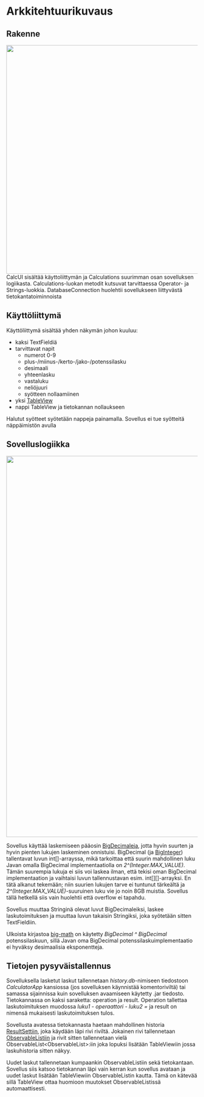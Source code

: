 # Arkkitehtuurikuvaus

## Rakenne
<img src="https://user-images.githubusercontent.com/51514701/80289958-db9c3a80-874a-11ea-8301-bf8ad6dc8d4c.PNG" width="600">
CalcUI sisältää käyttoliittymän ja Calculations suurimman osan sovelluksen logiikasta. Calculations-luokan metodit kutsuvat tarvittaessa Operator- ja Strings-luokkia. DatabaseConnection huolehtii sovellukseen liittyvästä tietokantatoiminnoista



## Käyttöliittymä

Käyttöliittymä sisältää yhden näkymän johon kuuluu:
- kaksi TextFieldiä
- tarvittavat napit
  - numerot 0-9
  - plus-/miinus-/kerto-/jako-/potenssilasku
  - desimaali
  - yhteenlasku
  - vastaluku
  - neliöjuuri
  - syötteen nollaamiinen
- yksi [TableView](https://docs.oracle.com/javase/8/javafx/api/javafx/scene/control/TableView.html)
- nappi TableView ja tietokannan nollaukseen

Halutut syötteet syötetään nappeja painamalla. Sovellus ei tue syötteitä näppäimistön avulla

## Sovelluslogiikka

<img src="https://user-images.githubusercontent.com/51514701/79177496-9a7f5e80-7e0b-11ea-92c5-6feda7eca108.png" width="1000">

Sovellus käyttää laskemiseen pääosin [BigDecimaleja](https://docs.oracle.com/en/java/javase/11/docs/api/java.base/java/math/BigDecimal.html), jotta hyvin suurten ja hyvin pienten lukujen laskeminen onnistuisi. BigDecimal (ja [BigInteger](https://docs.oracle.com/en/java/javase/11/docs/api/java.base/java/math/BigInteger.html)) tallentavat luvun int[]-arrayssa, mikä tarkoittaa että suurin mahdollinen luku Javan omalla BigDecimal implementaatiolla on _2^(Integer.MAX_VALUE)_. Tämän suurempia lukuja ei siis voi laskea ilman, että tekisi oman BigDecimal implementaation ja vaihtaisi luvun tallennustavan esim. int[][]-arrayksi. En tätä alkanut tekemään; niin suurien lukujen tarve ei tuntunut tärkeältä ja _2^(Integer.MAX_VALUE)_-suuruinen luku vie jo noin 8GB muistia. Sovellus tällä hetkellä siis vain huolehtii että overflow ei tapahdu.

Sovellus muuttaa Stringinä olevat luvut BigDecimaleiksi, laskee laskutoimituksen ja muuttaa luvun takaisin Stringiksi, joka syötetään sitten TextFieldiin.

Ulkoista kirjastoa [big-math](https://github.com/eobermuhlner/big-math#bigdecimalmath) on käytetty _BigDecimal ^ BigDecimal_ potenssilaskuun, sillä Javan oma BigDecimal potenssilaskuimplementaatio ei hyväksy desimaalisia eksponentteja.


## Tietojen pysyväistallennus

Sovelluksella lasketut laskut tallennetaan _history.db_-nimiseen tiedostoon _CalculatorApp_ kansiossa (jos sovelluksen käynnistää komentoriviltä) tai samassa sijainnissa kuin sovelluksen avaamiseen käytetty .jar tiedosto. Tietokannassa on kaksi saraketta: operation ja result. Operation tallettaa laskutoimituksen muodossa _luku1 - operaattori - luku2 =_ ja result on nimensä mukaisesti laskutoimituksen tulos.

Sovellusta avatessa tietokannasta haetaan mahdollinen historia [ResultSettiin](https://docs.oracle.com/en/java/javase/11/docs/api/java.sql/java/sql/ResultSet.html), joka käydään läpi rivi riviltä. Jokainen rivi tallennetaan [ObservableListiin](https://docs.oracle.com/javase/8/javafx/api/javafx/collections/ObservableList.html) ja rivit sitten tallennetaan vielä ObservableList\<ObservableList\>:iin joka lopuksi lisätään TableViewiin jossa laskuhistoria sitten näkyy.
  
Uudet laskut tallennetaan kumpaankin ObservableListiin sekä tietokantaan. Sovellus siis katsoo tietokannan läpi vain kerran kun sovellus avataan ja uudet laskut lisätään TableViewiin ObservableListin kautta. Tämä on kätevää sillä TableView ottaa huomioon muutokset ObservableListissä automaattisesti.
